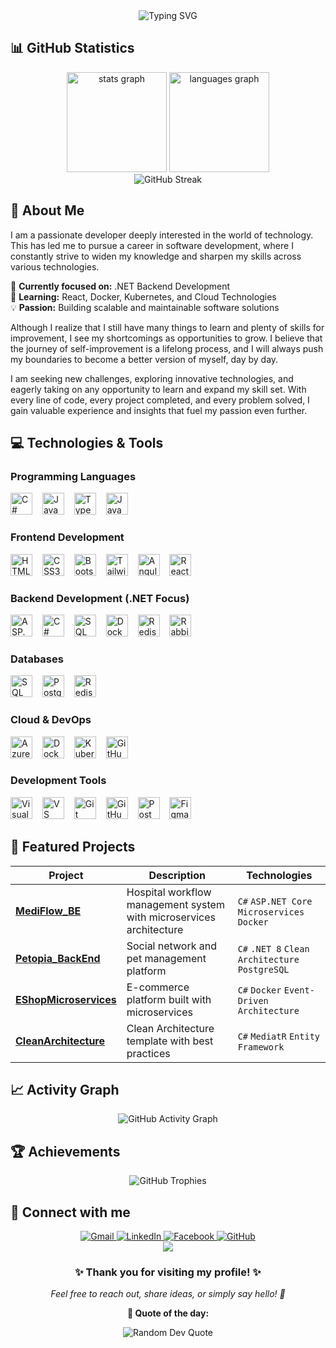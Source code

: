<div align="center">
    <img src="https://readme-typing-svg.herokuapp.com?font=Fira+Code&weight=700&pause=1000&color=98d2c0&center=true&vCenter=true&width=600&lines=Hi+there+%3Ccoder%2F%3E!+👋;I+am+Nhat+Huy+🚀;Back-End+Developer+from+Vietnam+🇻🇳;Passionate+about+.NET+%26+Modern+Technologies+💻" alt="Typing SVG" />
</div>

<!-- <div align="center">
  <img src="https://komarev.com/ghpvc/?username=ddnhuy&style=flat-square&color=blue" alt="Profile views" />
  <img src="https://img.shields.io/github/followers/ddnhuy?style=flat-square&color=blue" alt="Followers" />
  <img src="https://img.shields.io/github/stars/ddnhuy?style=flat-square&color=blue" alt="Stars" />
</div> -->

## 📊 **GitHub Statistics**

<div align="center">
  <img src="https://github-readme-stats.vercel.app/api?username=ddnhuy&hide_title=false&hide_rank=false&show_icons=true&count_private=true&disable_animations=false&theme=dracula&locale=en&hide_border=true" height="160" alt="stats graph" />
  <img src="https://github-readme-stats.vercel.app/api/top-langs?username=ddnhuy&locale=en&hide_title=false&layout=compact&card_width=320&langs_count=10&theme=dracula&hide_border=true" height="160" alt="languages graph" />
</div>

<div align="center">
  <img src="https://github-readme-streak-stats.herokuapp.com/?user=ddnhuy&theme=dracula&hide_border=true" alt="GitHub Streak" />
</div>

## 🚀 **About Me**

I am a passionate developer deeply interested in the world of technology. This has led me to pursue a career in software development, where I constantly strive to widen my knowledge and sharpen my skills across various technologies.

🎯 **Currently focused on:** .NET Backend Development  
🌱 **Learning:** React, Docker, Kubernetes, and Cloud Technologies  
💡 **Passion:** Building scalable and maintainable software solutions

Although I realize that I still have many things to learn and plenty of skills for improvement, I see my shortcomings as opportunities to grow. I believe that the journey of self-improvement is a lifelong process, and I will always push my boundaries to become a better version of myself, day by day.

I am seeking new challenges, exploring innovative technologies, and eagerly taking on any opportunity to learn and expand my skill set. With every line of code, every project completed, and every problem solved, I gain valuable experience and insights that fuel my passion even further.

## 💻 **Technologies & Tools**

### **Programming Languages**
<div align="left">
  <img src="https://skillicons.dev/icons?i=cs" height="35" alt="C# logo" title="C#" />
  <img width="8" />
  <img src="https://skillicons.dev/icons?i=js" height="35" alt="JavaScript logo" title="JavaScript" />
  <img width="8" />
  <img src="https://skillicons.dev/icons?i=ts" height="35" alt="TypeScript logo" title="TypeScript" />
  <img width="8" />
  <img src="https://skillicons.dev/icons?i=java" height="35" alt="Java logo" title="Java" />
</div>

### **Frontend Development**
<div align="left">
  <img src="https://skillicons.dev/icons?i=html" height="35" alt="HTML5 logo" title="HTML5" />
  <img width="8" />
  <img src="https://skillicons.dev/icons?i=css" height="35" alt="CSS3 logo" title="CSS3" />
  <img width="8" />
  <img src="https://skillicons.dev/icons?i=bootstrap" height="35" alt="Bootstrap logo" title="Bootstrap" />
  <img width="8" />
  <img src="https://skillicons.dev/icons?i=tailwind" height="35" alt="TailwindCSS logo" title="TailwindCSS" />
  <img width="8" />
  <img src="https://skillicons.dev/icons?i=angular" height="35" alt="Angular logo" title="Angular" />
  <img width="8" />
  <img src="https://skillicons.dev/icons?i=react" height="35" alt="React logo" title="React (Learning)" />
</div>

### **Backend Development (.NET Focus)**
<div align="left">
  <img src="https://skillicons.dev/icons?i=dotnet" height="35" alt="ASP.NET Core logo" title="ASP.NET Core" />
  <img width="8" />
  <img src="https://skillicons.dev/icons?i=cs" height="35" alt="C# logo" title="C# - Primary Language" />
  <img width="8" />
  <img src="https://cdn.jsdelivr.net/gh/devicons/devicon/icons/microsoftsqlserver/microsoftsqlserver-plain.svg" height="35" alt="SQL Server logo" title="Entity Framework" />
  <img width="8" />
  <img src="https://skillicons.dev/icons?i=docker" height="35" alt="Docker logo" title="Docker" />
  <img width="8" />
  <img src="https://skillicons.dev/icons?i=redis" height="35" alt="Redis logo" title="Redis" />
  <img width="8" />
  <img src="https://skillicons.dev/icons?i=rabbitmq" height="35" alt="RabbitMQ logo" title="RabbitMQ" />
</div>

### **Databases**
<div align="left">
  <img src="https://cdn.jsdelivr.net/gh/devicons/devicon/icons/microsoftsqlserver/microsoftsqlserver-plain.svg" height="35" alt="SQL Server logo" title="SQL Server" />
  <img width="8" />
  <img src="https://skillicons.dev/icons?i=postgres" height="35" alt="PostgreSQL logo" title="PostgreSQL" />
  <img width="8" />
  <img src="https://skillicons.dev/icons?i=redis" height="35" alt="Redis logo" title="Redis Cache" />
</div>

### **Cloud & DevOps**
<div align="left">
  <img src="https://skillicons.dev/icons?i=azure" height="35" alt="Azure logo" title="Microsoft Azure" />
  <img width="8" />
  <img src="https://skillicons.dev/icons?i=docker" height="35" alt="Docker logo" title="Docker" />
  <img width="8" />
  <img src="https://skillicons.dev/icons?i=kubernetes" height="35" alt="Kubernetes logo" title="Kubernetes" />
  <img width="8" />
  <img src="https://skillicons.dev/icons?i=githubactions" height="35" alt="GitHub Actions logo" title="GitHub Actions" />
</div>

### **Development Tools**
<div align="left">
  <img src="https://skillicons.dev/icons?i=visualstudio" height="35" alt="Visual Studio logo" title="Visual Studio" />
  <img width="8" />
  <img src="https://skillicons.dev/icons?i=vscode" height="35" alt="VS Code logo" title="VS Code" />
  <img width="8" />
  <img src="https://skillicons.dev/icons?i=git" height="35" alt="Git logo" title="Git" />
  <img width="8" />
  <img src="https://skillicons.dev/icons?i=github" height="35" alt="GitHub logo" title="GitHub" />
  <img width="8" />
  <img src="https://www.vectorlogo.zone/logos/getpostman/getpostman-icon.svg" alt="Postman logo" height="35" title="Postman" />
  <img width="8" />
  <img src="https://skillicons.dev/icons?i=figma" height="35" alt="Figma logo" title="Figma" />
</div>

## 🌟 **Featured Projects**

<div align="center">
  
| Project | Description | Technologies |
|---------|-------------|-------------|
| **[MediFlow_BE](https://github.com/ddnhuy/MediFlow_BE)** | Hospital workflow management system with microservices architecture | `C#` `ASP.NET Core` `Microservices` `Docker` |
| **[Petopia_BackEnd](https://github.com/ddnhuy/Petopia_BackEnd)** | Social network and pet management platform | `C#` `.NET 8` `Clean Architecture` `PostgreSQL` |
| **[EShopMicroservices](https://github.com/ddnhuy/EShopMicroservices)** | E-commerce platform built with microservices | `C#` `Docker` `Event-Driven Architecture` |
| **[CleanArchitecture](https://github.com/ddnhuy/CleanArchitecture)** | Clean Architecture template with best practices | `C#` `MediatR` `Entity Framework` |

</div>

## 📈 **Activity Graph**

<div align="center">
  <img src="https://github-readme-activity-graph.vercel.app/graph?username=ddnhuy&theme=dracula&bg_color=282a36&hide_border=true" alt="GitHub Activity Graph" />
</div>

## 🏆 **Achievements**

<div align="center">
  <img src="https://github-profile-trophy.vercel.app/?username=ddnhuy&theme=dracula&no-frame=true&no-bg=true&margin-w=4&row=1" alt="GitHub Trophies" />
</div>

## 🤝 **Connect with me**

<div align="center">
  <a href="mailto:doan.nhathuy.03@gmail.com" target="_blank">
    <img src="https://img.shields.io/badge/Gmail-D14836?style=for-the-badge&logo=gmail&logoColor=white" alt="Gmail" />
  </a>
  <a href="https://www.linkedin.com/in/ddnhuy/" target="_blank">
    <img src="https://img.shields.io/badge/LinkedIn-0077B5?style=for-the-badge&logo=linkedin&logoColor=white" alt="LinkedIn" />
  </a>
  <a href="https://www.facebook.com/ddnhuy" target="_blank">
    <img src="https://img.shields.io/badge/Facebook-1877F2?style=for-the-badge&logo=facebook&logoColor=white" alt="Facebook" />
  </a>
  <a href="https://github.com/ddnhuy" target="_blank">
    <img src="https://img.shields.io/badge/GitHub-100000?style=for-the-badge&logo=github&logoColor=white" alt="GitHub" />
  </a>
</div>

<div align="center">
  <img src="https://capsule-render.vercel.app/api?type=waving&color=gradient&height=100&section=footer" />
</div>

<div align="center">
  <h3>✨ Thank you for visiting my profile! ✨</h3>
  <p><em>Feel free to reach out, share ideas, or simply say hello! 👋</em></p>
  
  **💭 Quote of the day:**
  <div align="center">
    <img src="https://quotes-github-readme.vercel.app/api?type=horizontal&theme=tokyonight" alt="Random Dev Quote" />
  </div>
</div>

<!--
<img src="https://raw.githubusercontent.com/ddnhuy/ddnhuy/output/snake.svg" alt="Snake animation" />
-->
